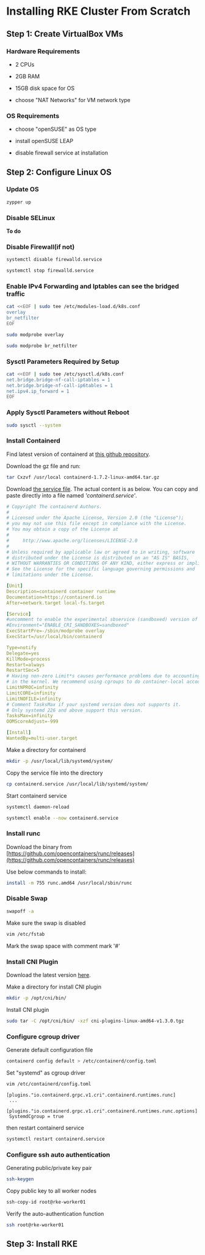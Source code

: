 # Installing RKE Cluster From Scratch

## Step 1: Create VirtualBox VMs

### Hardware Requirements

- 2 CPUs

- 2GB RAM

- 15GB disk space for OS

- choose "NAT Networks" for VM network type

### OS Requirements

- choose "openSUSE" as OS type

- install openSUSE LEAP

- disable firewall service at installation

## Step 2: Configure Linux OS

### Update OS

```bash
zypper up
```

### Disable SELinux

**To do**

### Disable Firewall(if not)

```bash
systemctl disable firewalld.service
```

```bash
systemctl stop firewalld.service
```

### Enable IPv4 Forwarding and Iptables can see the bridged traffic

```bash
cat <<EOF | sudo tee /etc/modules-load.d/k8s.conf
overlay
br_netfilter
EOF
```

```bash
sudo modprobe overlay
```

```bash
sudo modprobe br_netfilter
```

### Sysctl Parameters Required by Setup

```bash
cat <<EOF | sudo tee /etc/sysctl.d/k8s.conf
net.bridge.bridge-nf-call-iptables = 1
net.bridge.bridge-nf-call-ip6tables = 1
net.ipv4.ip_forward = 1
EOF
```

### Apply Sysctl Parameters without Reboot

```bash
sudo sysctl --system
```

### Install Containerd

Find latest version of containerd at [this github repository](https://github.com/containerd/containerd/releases).

Download the gz file and run:

```bash
tar Cxzvf /usr/local containerd-1.7.2-linux-amd64.tar.gz
```

Download [the service file](https://raw.githubusercontent.com/containerd/containerd/main/containerd.service). The actual content is as below. You can copy and paste directly into a file named *'containerd.service'*.

```yaml
# Copyright The containerd Authors.
#
# Licensed under the Apache License, Version 2.0 (the "License");
# you may not use this file except in compliance with the License.
# You may obtain a copy of the License at
#
#     http://www.apache.org/licenses/LICENSE-2.0
#
# Unless required by applicable law or agreed to in writing, software
# distributed under the License is distributed on an "AS IS" BASIS,
# WITHOUT WARRANTIES OR CONDITIONS OF ANY KIND, either express or implied.
# See the License for the specific language governing permissions and
# limitations under the License.

[Unit]
Description=containerd container runtime
Documentation=https://containerd.io
After=network.target local-fs.target

[Service]
#uncomment to enable the experimental sbservice (sandboxed) version of containerd/cri integration
#Environment="ENABLE_CRI_SANDBOXES=sandboxed"
ExecStartPre=-/sbin/modprobe overlay
ExecStart=/usr/local/bin/containerd

Type=notify
Delegate=yes
KillMode=process
Restart=always
RestartSec=5
# Having non-zero Limit*s causes performance problems due to accounting overhead
# in the kernel. We recommend using cgroups to do container-local accounting.
LimitNPROC=infinity
LimitCORE=infinity
LimitNOFILE=infinity
# Comment TasksMax if your systemd version does not supports it.
# Only systemd 226 and above support this version.
TasksMax=infinity
OOMScoreAdjust=-999

[Install]
WantedBy=multi-user.target
```

Make a directory for containerd

```bash
mkdir -p /usr/local/lib/systemd/system/
```

Copy the service file into the directory

```bash
cp containerd.service /usr/local/lib/systemd/system/
```

Start containerd service

```bash
systemctl daemon-reload
```

```bash
systemctl enable --now containerd.service
```

### Install runc

Download the binary from [https://github.com/opencontainers/runc/releases](https://github.com/opencontainers/runc/releases)

Use below commands to install:

```bash
install -m 755 runc.amd64 /usr/local/sbin/runc
```

### Disable Swap

```bash
swapoff -a
```

Make sure the swap is disabled

```bash
vim /etc/fstab
```

Mark the swap space with comment mark '#'

### Install CNI Plugin

Download the latest version [here](https://github.com/containernetworking/plugins/releases/).

Make a directory for install CNI plugin

```bash
mkdir -p /opt/cni/bin/
```

Install CNI plugin

```bash 
sudo tar -C /opt/cni/bin/ -xzf cni-plugins-linux-amd64-v1.3.0.tgz
```

### Configure cgroup driver

Generate default configuration file

```bash
containerd config default > /etc/containerd/config.toml
```

Set "systemd" as cgroup driver

```bash
vim /etc/containerd/config.toml
```

```bashag-0-1h5tofl63ag-1-1h5tofl63
[plugins."io.containerd.grpc.v1.cri".containerd.runtimes.runc]
 ...
 [plugins."io.containerd.grpc.v1.cri".containerd.runtimes.runc.options]
 SystemdCgroup = true
```

then restart containerd service

```bash
systemctl restart containerd.service
```

### Configure ssh auto authentication

Generating public/private key pair

```bash
ssh-keygen
```

Copy public key to all worker nodes

```bash
ssh-copy-id root@rke-worker01
```

Verify the auto-authentication function

```bash
ssh root@rke-worker01
```

## Step 3: Install RKE


